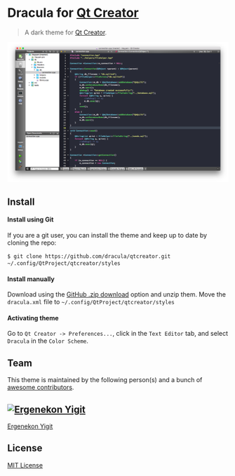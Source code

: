 # Dracula for [Qt Creator](http://qt.io/ide)

> A dark theme for [Qt Creator](http://qt.io/ide).

![Screenshot](screenshot.png)

## Install

#### Install using Git

If you are a git user, you can install the theme and keep up to date by cloning the repo:
 
```
$ git clone https://github.com/dracula/qtcreator.git ~/.config/QtProject/qtcreator/styles
```

#### Install manually
Download using the <a href="https://github.com/dracula/qtcreator/archive/master.zip">GitHub .zip download</a> option and unzip them. Move the <code>dracula.xml</code> file to <code>~/.config/QtProject/qtcreator/styles</code>

#### Activating theme
Go to <code>Qt Creator -> Preferences...</code>, click in the <code>Text Editor</code> tab, and select <code>Dracula</code> in the <code>Color Scheme</code>.

## Team

This theme is maintained by the following person(s) and a bunch of [awesome contributors](https://github.com/dracula/template/graphs/contributors).

[![Ergenekon Yigit](https://avatars1.githubusercontent.com/u/7110136?v=3&s=70)](https://github.com/ergenekonyigit)
---
[Ergenekon Yigit](https://github.com/ergenekonyigit)

## License

[MIT License](./LICENSE)
